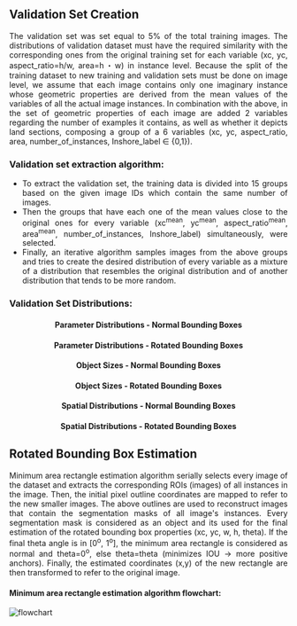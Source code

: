 ## Validation Set Creation

<div align="justify">
The validation set was set equal to 5% of the total training images. The distributions of validation dataset must have the required similarity with the corresponding ones from the original training set for each variable (xc, yc, aspect_ratio=h/w, area=h・w) in instance level. Because the split of the training dataset to new training and validation sets must be done on image level, we assume that each image contains only one imaginary instance whose geometric properties are derived from the mean values of the variables of all the actual image instances. In combination with the above, in the set of geometric properties of each image are added 2 variables regarding the number of examples it contains, as well as whether it depicts land sections, composing a group of a 6 variables (xc, yc, aspect_ratio, area, number_of_instances, Inshore_label ∈ {0,1}).


### Validation set extraction algorithm:

 * To extract the validation set, the training data is divided into 15 groups based on the given image IDs which contain the same number of images.
 * Then the groups that have each one of the mean values close to the original ones for every variable (xc<sup>mean</sup>, yc<sup>mean</sup>, aspect_ratio<sup>mean</sup>, area<sup>mean</sup>, number_of_instances, Inshore_label) simultaneously, were selected. 
 * Finally, an iterative algorithm samples images from the above groups and tries to create the desired distribution of every variable as a mixture of a distribution that resembles the original distribution and of another distribution that tends to be more random.

</div align="justify">

### Validation Set Distributions:

<div align="center">
  
#### Parameter Distributions - Normal Bounding Boxes
  
#### Parameter Distributions - Rotated Bounding Boxes
  
#### Object Sizes - Normal Bounding Boxes  

#### Object Sizes - Rotated Bounding Boxes
  
#### Spatial Distributions - Normal Bounding Boxes  
  
#### Spatial Distributions - Rotated Bounding Boxes  
  
</div align="center">


## Rotated Bounding Box Estimation

<div align="justify">
Minimum area rectangle estimation algorithm serially selects every image of the dataset and extracts the corresponding ROIs (images) of all instances in the image. Then, the initial pixel outline coordinates are mapped to refer to the new smaller images. The above outlines are used to reconstruct images that contain the segmentation masks of all image's instances. Every segmentation mask is considered as an object and its used for the final estimation of the rotated bounding box properties (xc, yc, w, h, theta). If the final theta angle is in [0<sup>o</sup>,  1<sup>o</sup>], the minimum area rectangle is considered as normal and theta=0<sup>o</sup>, else theta=theta (minimizes IOU → more positive anchors). Finally, the estimated coordinates (x,y) of the new rectangle are then transformed to refer to the original image.
</div align="justify">  

#### Minimum area rectangle estimation algorithm flowchart:

![flowchart](https://user-images.githubusercontent.com/74200033/164459112-c839abf7-840a-4fb7-8d41-1870df7dca12.jpg)
